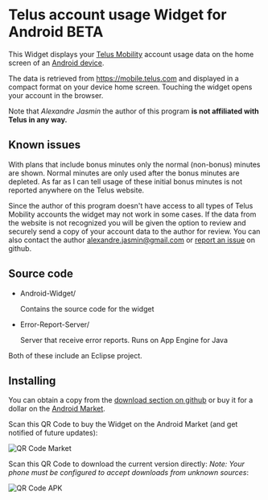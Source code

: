 Telus account usage Widget for Android BETA
===========================================

This Widget displays your [Telus Mobility][1] account usage data on the home screen of an [Android device][2].

The data is retrieved from https://mobile.telus.com and displayed in a compact format on your device home screen.
Touching the widget opens your account in the browser.

Note that *Alexandre Jasmin* the author of this program **is not affiliated with Telus in any way.**


Known issues
------------

With plans that include bonus minutes only the normal (non-bonus) minutes are shown. Normal minutes are only used after the bonus minutes are depleted. As far as I can tell usage of these initial bonus minutes is not reported anywhere on the Telus website.

Since the author of this program doesn't have access to all types of Telus Mobility accounts the widget may not work in some cases. If the data from the website is not recognized you will be given the option to review and securely send a copy of your account data to the author for review. You can also contact the author alexandre.jasmin@gmail.com or [report an issue][3] on github.


Source code
-----------

 - Android-Widget/

      Contains the source code for the widget  


 - Error-Report-Server/

      Server that receive error reports. Runs on App Engine for Java

Both of these include an Eclipse project.


Installing
----------

You can obtain a copy from the [download section on github][4] or buy it for a dollar on the [Android Market][5].

Scan this QR Code to buy the Widget on the Android Market (and get notified of future updates):

![QR Code Market](https://chart.googleapis.com/chart?cht=qr&chs=200x200&chl=market%3A//details%3Fid%3Dcom.github.ajasmin.telususageandroidwidget&chld=H|0)


Scan this QR Code to download the current version directly:
*Note: Your phone must be configured to accept downloads from unknown sources*:

![QR Code APK](https://chart.googleapis.com/chart?cht=qr&chs=200x200&chl=https://github.com/downloads/ajasmin/telus_usage_android_widget/Telus-Usage-BETA-2.apk&chld=H|0)


  [1]: http://www.telusmobility.com/ "Telus Website"
  [2]: http://www.android.com/ "Android Website"
  [3]: https://github.com/ajasmin/telus_usage_android_widget/issues "Issues"
  [4]: https://github.com/ajasmin/telus_usage_android_widget/downloads "github downloads"
  [5]: https://market.android.com/details?id=com.github.ajasmin.telususageandroidwidget "Market download"